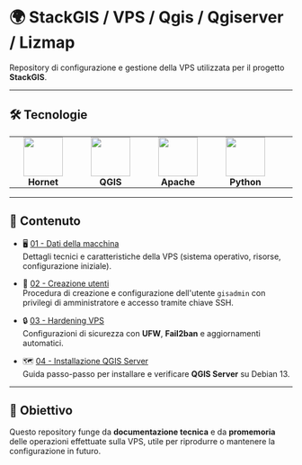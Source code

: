 # 🌍 StackGIS / VPS / Qgis / Qgiserver / Lizmap

Repository di configurazione e gestione della VPS utilizzata per il progetto **StackGIS**.

---

## 🛠️ Tecnologie

<table align="center">
  <tr>
    <td align="center" style="padding: 0 25px;">
      <img src="https://upload.wikimedia.org/wikipedia/commons/thumb/f/f0/Horned_logo.svg/250px-Horned_logo.svg.png" height="70"/><br/>
      <b>Hornet</b>
    </td>
    <td align="center" style="padding: 0 25px;">
      <img src="https://upload.wikimedia.org/wikipedia/commons/thumb/9/91/QGIS_logo_new.svg/250px-QGIS_logo_new.svg.png" height="70"/><br/>
      <b>QGIS</b>
    </td>
    <td align="center" style="padding: 0 25px;">
      <img src="https://upload.wikimedia.org/wikipedia/commons/thumb/7/7e/Apache_Feather_Logo.svg/250px-Apache_Feather_Logo.svg.png" height="70"/><br/>
      <b>Apache</b>
    </td>
    <td align="center" style="padding: 0 25px;">
      <img src="https://upload.wikimedia.org/wikipedia/commons/c/c3/Python-logo-notext.svg" height="70"/><br/>
      <b>Python</b>
    </td>
    <td align="center" style="padding: 0 25px;">
      <img src="https://docs.lizmap.com/3.8/it/_static/logo.png" height="70"/><br/>
      <b>Lizmap</b>
    </td>
  </tr>
</table>


---

## 📂 Contenuto

- 🖥️ [01 - Dati della macchina](01-server-data.md)  
  Dettagli tecnici e caratteristiche della VPS (sistema operativo, risorse, configurazione iniziale).

- 🔑 [02 - Creazione utenti](02-creazione-utenti.md)  
  Procedura di creazione e configurazione dell'utente `gisadmin` con privilegi di amministratore e accesso tramite chiave SSH.

- 🔒 [03 - Hardening VPS](03-hardening-VPS.md)  
  Configurazioni di sicurezza con **UFW**, **Fail2ban** e aggiornamenti automatici.

- 🗺️ [04 - Installazione QGIS Server](04-Installazione-qgis-server.md)  
  Guida passo-passo per installare e verificare **QGIS Server** su Debian 13.

---

## 🎯 Obiettivo

Questo repository funge da **documentazione tecnica** e da **promemoria** delle operazioni effettuate sulla VPS, utile per riprodurre o mantenere la configurazione in futuro.
